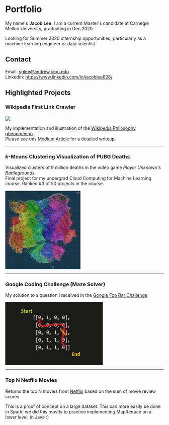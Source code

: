 # Portfolio

My name's **Jacob Lee**. I am a current Master's candidate at Carnegie Mellon University, graduating in Dec 2020.

Looking for Summer 2020 internship opportunities, particularly as a machine learning engineer or data scientist.

## Contact
Email: sglee@andrew.cmu.edu  
LinkedIn: https://www.linkedin.com/in/jacoblee628/

## Highlighted Projects

### Wikipedia First Link Crawler
<img src="https://miro.medium.com/max/1024/1*CQLyujxlazvtekDXEPqyBA.png" align="center" height="300">  

My implementation and illustration of the [Wikipedia Philosophy phenomenon](https://en.wikipedia.org/wiki/Wikipedia:Getting_to_Philosophy).  
Please see this [Medium Article](https://medium.com/@jacoblee628/all-roads-lead-to-philosophy-on-wikipedia-35d647b232b2) for a detailed writeup. 

-------

### *k*-Means Clustering Visualization of PUBG Deaths
Visualized clusters of 9 million deaths in the video game *Player Unknown's Battlegrounds*.  
Final project for my undergrad Cloud Computing for Machine Learning course. Ranked #3 of 50 projects in the course.

<img src="kmeans_clustering_visualization/k_30_visualization.png" align="center" height="250">

-------

### Google Coding Challenge (Maze Solver)
My solution to a question I received in the [Google Foo Bar Challenge](https://www.geeksforgeeks.org/google-foo-bar-challenge/)

<img src="google_coding_challenge/maze_example.png" align="center" height="200">

-------

### Top N Netflix Movies
Returns the top N movies from [Netflix](https://www.kaggle.com/netflix-inc/netflix-prize-data/data) based on the sum of movie review scores.

This is a proof of concept on a large dataset. This can more easily be done in Spark; we did this mostly to practice implementing MapReduce on a lower level, in Java :)